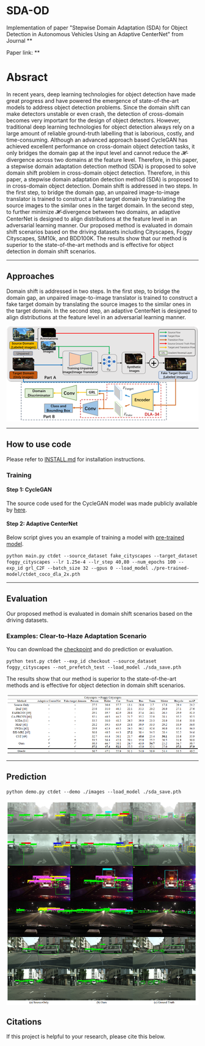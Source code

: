 # SDA-OD
Implementation of paper "Stepwise Domain Adaptation (SDA) for Object Detection in Autonomous Vehicles Using an Adaptive CenterNet" from Journal **

Paper link: **

# Absract
In recent years, deep learning technologies for object detection have made great progress and have powered the emergence of state-of-the-art models to address object detection problems. Since the domain shift can make detectors unstable or even crash, the detection of cross-domain becomes very important for the design of object detectors. However, traditional deep learning technologies for object detection always rely on a large amount of reliable ground-truth labelling that is laborious, costly, and time-consuming. Although an advanced approach based CycleGAN has achieved excellent performance on cross-domain object detection tasks, it only bridges the domain gap at the input level and cannot reduce the 𝓗-divergence across two domains at the feature level. Therefore, in this paper, a stepwise domain adaptation detection method (SDA) is proposed to solve domain shift problem in cross-domain object detection.  Therefore, in this paper, a stepwise domain adaptation detection method (SDA) is proposed to in cross-domain object detection. Domain shift is addressed in two steps. In the first step, to bridge the domain gap, an unpaired image-to-image translator is trained to construct a fake target domain by translating the source images to the similar ones in the target domain. In the second step, to further minimize 𝓗-divergence between two domains, an adaptive CenterNet is designed to align distributions at the feature level in an adversarial learning manner. Our proposed method is evaluated in domain shift scenarios based on the driving datasets including Cityscapes, Foggy Cityscapes, SIM10k, and BDD100K. The results show that our method is superior to the state-of-the-art methods and is effective for object detection in domain shift scenarios.

---
## Approaches
Domain shift is addressed in two steps. In the first step, to bridge the domain gap, an unpaired image-to-image translator is trained to construct a fake target domain by translating the source images to the similar ones in the target domain. In the second step, an adaptive CenterNet is designed to align distributions at the feature level in an adversarial learning manner.
<div align=center><img src="img/framework.jpg"></div>

---

## How to use code
Please refer to [INSTALL.md](https://github.com/xingyizhou/CenterNet/blob/master/readme/INSTALL.md) for installation instructions.

### Training
#### Step 1: CycleGAN
The source code used for the CycleGAN model was made publicly available by [here](https://github.com/aitorzip/PyTorch-CycleGAN).
#### Step 2: Adaptive CenterNet
Below script gives you an example of training a model with [pre-trained model](https://drive.google.com/file/d/1pl_-ael8wERdUREEnaIfqOV_VF2bEVRT/view).
```
python main.py ctdet --source_dataset fake_cityscapes --target_dataset foggy_cityscapes --lr 1.25e-4 --lr_step 40,80 --num_epochs 100 --exp_id grl_C2F --batch_size 32 --gpus 0 --load_model ./pre-trained-model/ctdet_coco_dla_2x.pth
```
---

## Evaluation
Our proposed method is evaluated in domain shift scenarios based on the driving datasets. 
### Examples: Clear-to-Haze Adaptation Scenario
You can download the [checkpoint](https://drive.google.com/file/d/1bbtUnB7vi5p3cpX2Mf0iz_ploj2Omxdv/view?usp=sharing) and do prediction or evaluation.
```
python test.py ctdet --exp_id checkout --source_dataset foggy_cityscapes --not_prefetch_test --load_model ./sda_save.pth
```
The results show that our method is superior to the state-of-the-art methods and is effective for object detection in domain shift scenarios.
<div align=center><img src="img/res.jpg"></div>

---
## Prediction
```
python demo.py ctdet --demo ./images --load_model ./sda_save.pth
```
<div align=center><img src="img/detect.jpg"></div>

## Citations
If this project is helpful to your research, please cite this below.
```

```

